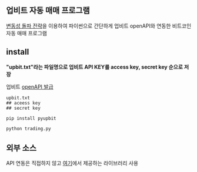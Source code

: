 ## 업비트 자동 매매 프로그램
[변동성 돌파 전략](https://stock79.tistory.com/entry/%EC%8B%A4%EC%A0%84-%ED%88%AC%EC%9E%90-%EC%A0%84%EB%9E%B5-48-%EB%B3%80%EB%8F%99%EC%84%B1-%EB%8F%8C%ED%8C%8C-%EC%A0%84%EB%9E%B5%EC%9D%98-%ED%95%B5%EC%8B%AC-%EC%9B%90%EB%A6%AC-1)을 이용하여 파이썬으로 간단하게 업비트 openAPI와 연동한 비트코인 자동 매매 프로그램


## install

**"upbit.txt"라는 파일명으로 업비트 API KEY를 access key, secret key 순으로 저장** 

업비트 [openAPI 발급](https://upbit.com/service_center/open_api_guide)

```
upbit.txt
## aceess key
## secret key

```


```pip install pyupbit```

```python trading.py```

## 외부 소스

API 연동은 직접하지 않고 [여기](https://github.com/sharebook-kr/pyupbit)에서 제공하는 라이브러리 사용
